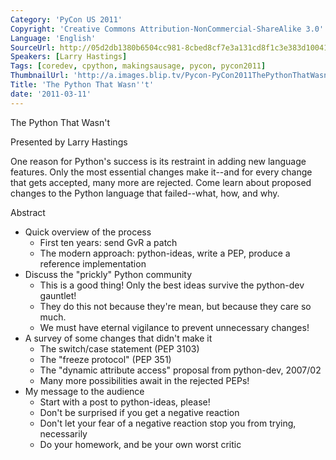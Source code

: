 ```yaml
---
Category: 'PyCon US 2011'
Copyright: 'Creative Commons Attribution-NonCommercial-ShareAlike 3.0'
Language: 'English'
SourceUrl: http://05d2db1380b6504cc981-8cbed8cf7e3a131cd8f1c3e383d10041.r93.cf2.rackcdn.com/pycon-us-2011/406_the-python-that-wasn-t.mp4
Speakers: [Larry Hastings]
Tags: [coredev, cpython, makingsausage, pycon, pycon2011]
ThumbnailUrl: 'http://a.images.blip.tv/Pycon-PyCon2011ThePythonThatWasnt367.png'
Title: 'The Python That Wasn''t'
date: '2011-03-11'
---
```

The Python That Wasn't

Presented by Larry Hastings

One reason for Python's success is its restraint in adding new language
features. Only the most essential changes make it--and for every change that
gets accepted, many more are rejected. Come learn about proposed changes to
the Python language that failed--what, how, and why.

Abstract

  * Quick overview of the process 
    * First ten years: send GvR a patch 
    * The modern approach: python-ideas, write a PEP, produce a reference implementation 
  * Discuss the "prickly" Python community 
    * This is a good thing! Only the best ideas survive the python-dev gauntlet! 
    * They do this not because they're mean, but because they care so much. 
    * We must have eternal vigilance to prevent unnecessary changes! 
  * A survey of some changes that didn't make it 
    * The switch/case statement (PEP 3103) 
    * The "freeze protocol" (PEP 351) 
    * The "dynamic attribute access" proposal from python-dev, 2007/02 
    * Many more possibilities await in the rejected PEPs! 
  * My message to the audience 
    * Start with a post to python-ideas, please! 
    * Don't be surprised if you get a negative reaction 
    * Don't let your fear of a negative reaction stop you from trying, necessarily 
    * Do your homework, and be your own worst critic 
